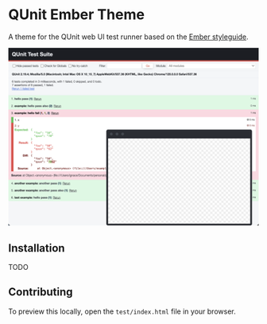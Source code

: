 # QUnit Ember Theme

A theme for the QUnit web UI test runner based on the [Ember styleguide](https://github.com/ember-learn/ember-styleguide).

![Preview](preview.png)

## Installation

TODO

## Contributing

To preview this locally, open the `test/index.html` file in your browser.
